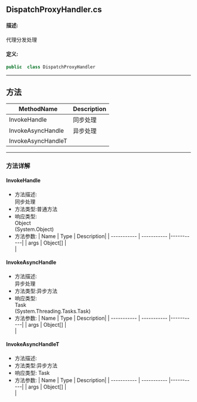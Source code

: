 ## DispatchProxyHandler.cs 


#### 描述:


代理分发处理


#### 定义: 
``` csharp
public  class DispatchProxyHandler
```
---
## 方法 
| MethodName      | Description | 
| ----------- | ----------- |
| InvokeHandle | 同步处理 |
| InvokeAsyncHandle | 异步处理 |
| InvokeAsyncHandleT |  |
---
### 方法详解 
####  InvokeHandle
* 方法描述:<br> 同步处理
* 方法类型:普通方法
* 响应类型:<br> Object <br> (System.Object)
* 方法参数:
| Name      | Type | Description|
| ----------- | ----------- |-----------|
| args | Object[] |<br> |
####  InvokeAsyncHandle
* 方法描述:<br> 异步处理
* 方法类型:异步方法
* 响应类型:<br> Task <br> (System.Threading.Tasks.Task)
* 方法参数:
| Name      | Type | Description|
| ----------- | ----------- |-----------|
| args | Object[] |<br> |
####  InvokeAsyncHandleT
* 方法描述:<br> 
* 方法类型:异步方法
* 响应类型: Task<T>
* 方法参数:
| Name      | Type | Description|
| ----------- | ----------- |-----------|
| args | Object[] |<br> |
